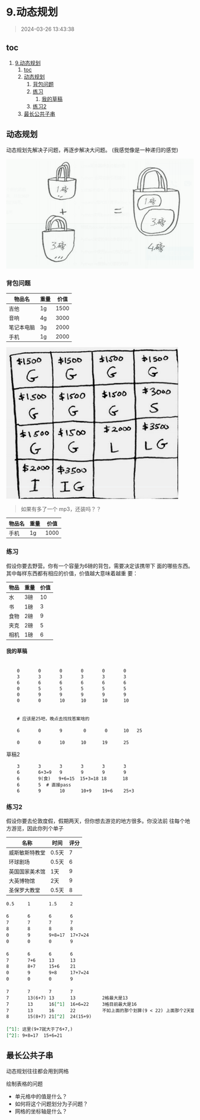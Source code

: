 # 9.动态规划

> 2024-03-26 13:43:38

## toc

1. [9.动态规划](#9动态规划)
    1. [toc](#toc)
    2. [动态规划](#动态规划)
        1. [背包问题](#背包问题)
        2. [练习](#练习)
            1. [我的草稿](#我的草稿)
        3. [练习2](#练习2)
    3. [最长公共子串](#最长公共子串)

## 动态规划

动态规划先解决子问题，再逐步解决大问题。  (我感觉像是一种递归的感觉)

![alt text](md_datas/-123.png)

### 背包问题

| 物品名     | 重量 | 价值 |
| ---------- | ---- | ---- |
| 吉他       | 1g   | 1500 |
| 音响       | 4g   | 3000 |
| 笔记本电脑 | 3g   | 2000 |
| 手机       | 1g   | 2000 |

![alt text](md_datas/-123-1.png)

> 如果有多了一个 mp3，还装吗？？

| 物品名 | 重量 | 价值 |
| ------ | ---- | ---- |
| 手机   | 1g   | 1000 |

### 练习

假设你要去野营。你有一个容量为6磅的背包，需要决定该携带下
面的哪些东西。其中每样东西都有相应的价值，价值越大意味着越重
要：

| 物品 | 重量 | 价值 |
| ---- | ---- | ---- |
| 水   | 3磅  | 10   |
| 书   | 1磅  | 3    |
| 食物 | 2磅  | 9    |
| 夹克 | 2磅  | 5    |
| 相机 | 1磅  | 6    |

#### 我的草稿

```text

    0       0       0       0       0       0       
    3       3       3       3       3       3
    6       6       6       6       6       6
    0       5       5       5       5       5
    0       9       9       9       9       9
    0       0       10      10      10      10


    # 应该是25吧，晚点去找找答案啥的

    6       0       9        0       0      10   25

    0       0       10      10      19      25
```

草稿2

```text
    3       3       3       3       3       3
    6       6+3=9   9       9       9       9
    6       9(食)   9+6=15  15+3=18 18      18
    6       5  # 直接pass
    6       9       10      10+9    19+6    25+3
```

### 练习2

假设你要去伦敦度假，假期两天，但你想去游览的地方很多。你没法前
往每个地方游览，因此你列个单子

| 名称           | 时间  | 评分 |
| -------------- | ----- | ---- |
| 威斯敏斯特教堂 | 0.5天 | 7    |
| 环球剧场       | 0.5天 | 6    |
| 英国国家美术馆 | 1天   | 9    |
| 大英博物馆     | 2天   | 9    |
| 圣保罗大教堂   | 0.5天 | 8    |


```markdown
0.5     1       1.5     2

6       6       6       6
7       7       7       7
8       8       8       8
0       9       9+8=17  17+7=24
0       0       0       9   

6       6       6       6
7       7+6     13      13
8       8+7     15+6    21
0       9       9+8     17+7=24
0       0       0       9

7       7       7       7
7       13(6+7) 13      13          2格最大是13
7       13      16[^1]  16+6=22     3格目前最大是16
7       13      16      22          不如上面的那个划算(9 < 22) 上面那个2天能有22分，而这个2天只有9分
8       15(8+7) 21[^2]  24(15+9)    

[^1]: 这里(9+7就大于了6+7,)
[^2]: 9+8=17  15+6=21
```

## 最长公共子串

动态规划往往都会用到网格

绘制表格的问题

- 单元格中的值是什么？
- 如何将这个问题划分为子问题？
- 网格的坐标轴是什么？

<CommentService/>
